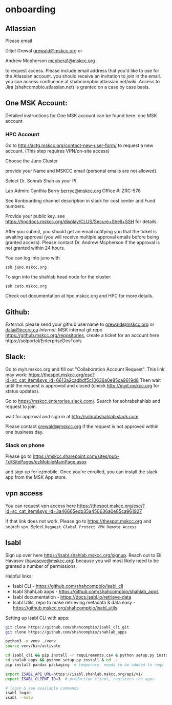 # onboarding


## Atlassian
Please email

Diljot Grewal <grewald@mskcc.org> or

Andrew Mcpherson <mcphera1@mskcc.org>

to request access. Please include email address that you'd like to use for the Atlassian account. you should receive an invitation to join in the email. you can access confluence at shahcompbio.atlassian.net/wiki. Access to Jira (shahcompbio.atlassian.net) is granted on a case by case basis.

## One MSK Account:
Detailed instructions for One MSK account  can be found here: one MSK account


### HPC Account
Go to http://actg.mskcc.org/contact-new-user-form/ to request a new account.  (This step requires VPN/on-site access)

Choose the Juno Cluster

provide your Name and MSKCC email (personal emails are not allowed).

Select Dr. Sohrab Shah as your PI

Lab Admin: Cynthia Berry <berryc@mskcc.org> Office #: ZRC-578

See #onboarding channel description in slack for cost center and Fund numbers.

Provide your public key. see https://hpcdocs.mskcc.org/display/CLUS/Secure+Shell+SSH for details.

After you submit, you should get an email notifying you that the ticket is awaiting approval (you will receive multiple approval emails before being granted access). Please contact Dr. Andrew Mcpherson if the approval is not granted within 24 hours.

You can log into juno with

```
ssh juno.mskcc.org
```

To sign into the shahlab head node for the cluster:
```
ssh ceto.mskcc.org
```


Check out documentation at hpc.mskcc.org and HPC for more details. 

## Github:
*External:* please send your github username to grewald@mskcc.org or dalai@bccrc.ca
*Internal:* MSK internal git repo https://github.mskcc.org/repositories, create a ticket for an account here https://solportal/EnterpriseDevTools


## Slack:
Go to myit.mskcc.org and fill out "Collaboration Account Request".  This link may work:
https://thespot.mskcc.org/esc?id=sc_cat_item&sys_id=6613a2cadbdf5c10636a0e85ca9619d8
Then wait until the request is approved and closed (check http://myit.mskcc.org for status updates). 

Go to https://mskcc.enterprise.slack.com/.  Search for sohrabshahlab and request to join.

wait for approval and sign in at http://sohrabshahlab.slack.com

Please contact grewald@mskcc.org if the request is not approved within one business day.

### Slack on phone
Please go to 
https://mskcc.sharepoint.com/sites/pub-Td/SitePages/ezMobileMainPage.aspx

and sign up for ezmobile. Once you're enrolled, you can install the slack app from the MSK App store.
## vpn access

You can request vpn access here
https://thespot.mskcc.org/esc/?id=sc_cat_item&sys_id=3a46665edb35a450636a0e85ca961927

If that link does not work,  Please go to https://thespot.mskcc.org and search `vpn`. Select `Request Global Protect VPN Remote Access`


## Isabl
Sign up over here https://isabl.shahlab.mskcc.org/signup.
Reach out to Eli Havasov (havasove@mskcc.org) because you will most likely need to be granted a number of permissions.

Helpful links:
* Isabl CLI - https://github.com/shahcompbio/isabl_cli
* Isabl ShahLab apps - https://github.com/shahcompbio/shahlab_apps
* Isabl documentation - https://docs.isabl.io/retrieve-data
* Isabl Utils, repo to make retrieving metadata & data easy - https://github.mskcc.org/shahcompbio/isabl_utils

Setting up Isabl CLI with apps:
```bash
git clone https://github.com/shahcompbio/isabl_cli.git
git clone https://github.com/shahcompbio/shahlab_apps

python3 -m venv ./venv
source venv/bin/activate

cd isabl_cli && pip install -r requirements.csv & python setup.py install && cd ..
cd shalab_apps && python setup.py install & cd ..
pip install pandas packaging  # temporary, needs to be addded to reqs

export ISABL_API_URL=https://isabl.shahlab.mskcc.org/api/v1/
export ISABL_CLIENT_ID=3  # production client, registers the apps

# login & see available commands
isabl login
isabl --help
```

